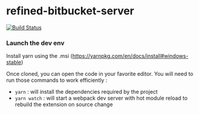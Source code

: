 # refined-bitbucket-server

[![Build Status](https://travis-ci.org/joancaron/refined-bitbucket-server.svg?branch=master)](https://travis-ci.org/joancaron/refined-bitbucket-server)

### Launch the dev env

Install yarn using the .msi (https://yarnpkg.com/en/docs/install#windows-stable)

Once cloned, you can open the code in your favorite editor. You will need to run those commands to work efficiently :

- `yarn` : will install the dependencies required by the project
- `yarn watch` : will start a webpack dev server with hot module reload to rebuild the extension on source change
